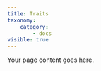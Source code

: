 ```yaml
---
title: Traits
taxonomy:
    category:
        - docs
visible: true
---
```


Your page content goes here.